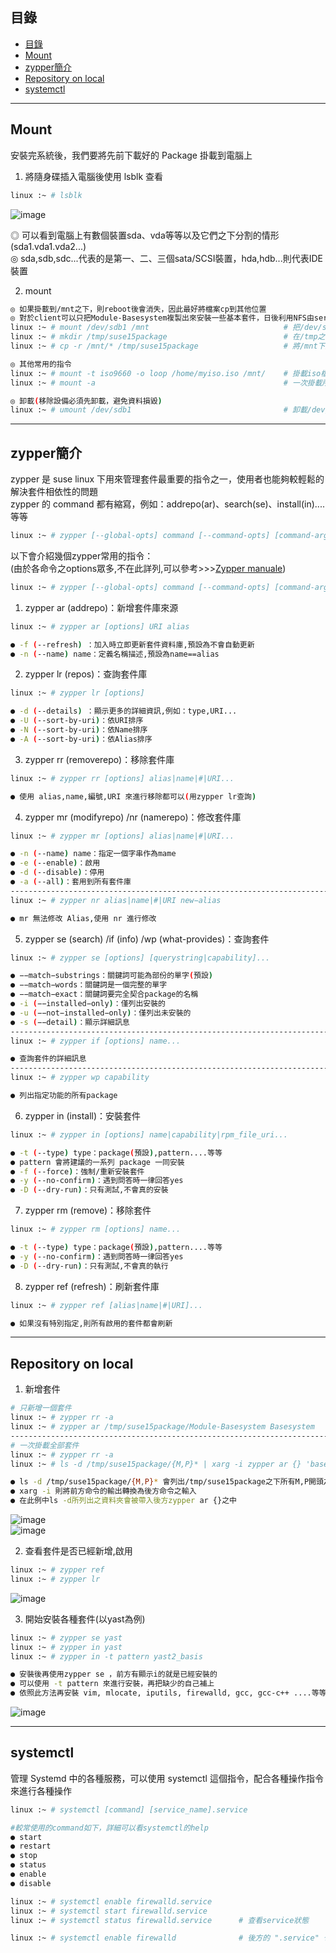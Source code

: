 ## 目錄
* [目錄](#目錄)
* [Mount](#Mount)
* [zypper簡介](#zypper簡介)
* [Repository on local](#Repository-on-local)
* [systemctl](#systemctl)
---

## Mount

安裝完系統後，我們要將先前下載好的 Package 掛載到電腦上  
1. 將隨身碟插入電腦後使用 lsblk 查看  
```bash
linux :~ # lsblk
```
![image](https://github.com/HongScarlet/homework/blob/master/SUSE15%20cluster/img/Repository/1-1.png)  

◎ 可以看到電腦上有數個裝置sda、vda等等以及它們之下分割的情形(sda1.vda1.vda2...)  
◎ sda,sdb,sdc...代表的是第一、二、三個sata/SCSI裝置，hda,hdb...則代表IDE裝置  

2. mount
```bash
◎ 如果掛載到/mnt之下，則reboot後會消失，因此最好將檔案cp到其他位置
◎ 對於client可以只把Module-Basesystem複製出來安裝一些基本套件，日後利用NFS由server把所有套件分享過來
linux :~ # mount /dev/sdb1 /mnt                              # 把/dev/sdb1 掛載到 /mnt之下
linux :~ # mkdir /tmp/suse15package                          # 在/tmp之下建立suse15package
linux :~ # cp -r /mnt/* /tmp/suse15package                   # 將/mnt下所有檔案copy到/tmp/suse15package 

◎ 其他常用的指令
linux :~ # mount -t iso9660 -o loop /home/myiso.iso /mnt/    # 掛載iso檔案的方式
linux :~ # mount -a                                          # 一次掛載所有裝置

◎ 卸載(移除設備必須先卸載，避免資料損毀)
linux :~ # umount /dev/sdb1                                  # 卸載/dev/sdb1(移除設備必須先卸載，避免資料損毀)
```

---
## zypper簡介

zypper 是 suse linux 下用來管理套件最重要的指令之一，使用者也能夠較輕鬆的解決套件相依性的問題  
zypper 的 command 都有縮寫，例如：addrepo(ar)、search(se)、install(in)....等等  
```bash
linux :~ # zypper [--global-opts] command [--command-opts] [command-arguments]
```

以下會介紹幾個zypper常用的指令：  
(由於各命令之options眾多,不在此詳列,可以參考>>>[Zypper manuale](https://en.opensuse.org/SDB:Zypper_manual#Package_Management_Commands))  
```bash
linux :~ # zypper [--global-opts] command [--command-opts] [command-arguments]
```

1. zypper ar (addrepo)：新增套件庫來源  
```bash
linux :~ # zypper ar [options] URI alias

● -f (--refresh) ：加入時立即更新套件資料庫,預設為不會自動更新
● -n (--name) name：定義名稱描述,預設為name==alias
```

2. zypper lr (repos)：查詢套件庫  
```bash
linux :~ # zypper lr [options]

● -d (--details) ：顯示更多的詳細資訊,例如：type,URI...
● -U (--sort-by-uri)：依URI排序
● -N (--sort-by-uri)：依Name排序
● -A (--sort-by-uri)：依Alias排序
```

3. zypper rr (removerepo)：移除套件庫  
```bash
linux :~ # zypper rr [options] alias|name|#|URI...

● 使用 alias,name,編號,URI 來進行移除都可以(用zypper lr查詢)
```

4. zypper mr (modifyrepo) /nr (namerepo)：修改套件庫  
```bash
linux :~ # zypper mr [options] alias|name|#|URI...

● -n (--name) name：指定一個字串作為mame
● -e (--enable)：啟用
● -d (--disable)：停用
● -a (--all)：套用到所有套件庫
----------------------------------------------------------------------------------------------------------
linux :~ # zypper nr alias|name|#|URI new−alias

● mr 無法修改 Alias,使用 nr 進行修改
```

5. zypper se (search) /if (info) /wp (what-provides)：查詢套件  
```bash
linux :~ # zypper se [options] [querystring|capability]...

● −−match−substrings：關鍵詞可能為部份的單字(預設)
● −−match−words：關鍵詞是一個完整的單字
● −−match−exact：關鍵詞要完全契合package的名稱
● -i (−−installed−only)：僅列出安裝的
● -u (−−not−installed−only)：僅列出未安裝的
● -s (−−detail)：顯示詳細訊息
----------------------------------------------------------------------------------------------------------
linux :~ # zypper if [options] name...

● 查詢套件的詳細訊息
----------------------------------------------------------------------------------------------------------
linux :~ # zypper wp capability

● 列出指定功能的所有package
```

6. zypper in (install)：安裝套件  
```bash
linux :~ # zypper in [options] name|capability|rpm_file_uri...

● -t (--type) type：package(預設),pattern....等等
● pattern 會將建議的一系列 package 一同安裝
● -f (--force)：強制/重新安裝套件
● -y (--no-confirm)：遇到問答時一律回答yes
● -D (--dry-run)：只有測試,不會真的安裝
```

7. zypper rm (remove)：移除套件  
```bash
linux :~ # zypper rm [options] name...

● -t (--type) type：package(預設),pattern....等等
● -y (--no-confirm)：遇到問答時一律回答yes
● -D (--dry-run)：只有測試,不會真的執行
```

8. zypper ref (refresh)：刷新套件庫  
```bash
linux :~ # zypper ref [alias|name|#|URI]...

● 如果沒有特別指定,則所有啟用的套件都會刷新
```
---
## Repository on local

1. 新增套件   
```bash
# 只新增一個套件
linux :~ # zypper rr -a                                                #先移除所有套件
linux :~ # zypper ar /tmp/suse15package/Module-Basesystem Basesystem   #只新增 Module-Basesystem
----------------------------------------------------------------------------------------------------------
# 一次掛載全部套件
linux :~ # zypper rr -a
linux :~ # ls -d /tmp/suse15package/{M,P}* | xarg -i zypper ar {} 'basename {}'

● ls -d /tmp/suse15package/{M,P}* 會列出/tmp/suse15package之下所有M,P開頭之資料夾
● xarg -i 則將前方命令的輸出轉換為後方命令之輸入
● 在此例中ls -d所列出之資料夾會被帶入後方zypper ar {}之中
```

![image](https://github.com/HongScarlet/homework/blob/master/SUSE15%20cluster/img/Repository/3-1-1.png)  
![image](https://github.com/HongScarlet/homework/blob/master/SUSE15%20cluster/img/Repository/3-1-2.png)  


2. 查看套件是否已經新增,啟用
```bash
linux :~ # zypper ref
linux :~ # zypper lr
```

![image](https://github.com/HongScarlet/homework/blob/master/SUSE15%20cluster/img/Repository/3-2.png)  

3. 開始安裝各種套件(以yast為例)
```bash
linux :~ # zypper se yast
linux :~ # zypper in yast
linux :~ # zypper in -t pattern yast2_basis

● 安裝後再使用zypper se ，前方有顯示i的就是已經安裝的
● 可以使用 -t pattern 來進行安裝，再把缺少的自己補上
● 依照此方法再安裝 vim, mlocate, iputils, firewalld, gcc, gcc-c++ ....等等
```
![image](https://github.com/HongScarlet/homework/blob/master/SUSE15%20cluster/img/Repository/3-3.png)  

---
## systemctl

管理 Systemd 中的各種服務，可以使用 systemctl 這個指令，配合各種操作指令來進行各種操作
```bash
linux :~ # systemctl [command] [service_name].service

#較常使用的command如下，詳細可以看systemctl的help
● start
● restart
● stop
● status
● enable
● disable

linux :~ # systemctl enable firewalld.service
linux :~ # systemctl start firewalld.service
linux :~ # systemctl status firewalld.service      # 查看service狀態

linux :~ # systemctl enable firewalld              # 後方的 ".service" 也可以省略不寫
```

